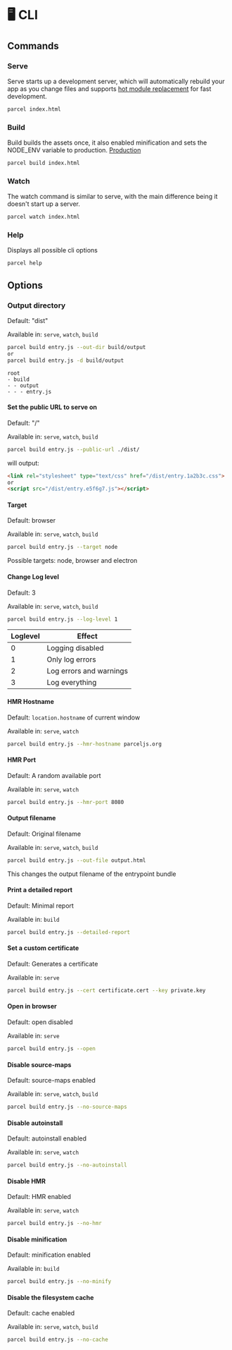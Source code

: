 # 🖥 CLI

## Commands

### Serve

Serve starts up a development server, which will automatically rebuild your app as you change files and supports [hot module replacement](hmr.html) for fast development.

```bash
parcel index.html
```

### Build

Build builds the assets once, it also enabled minification and sets the NODE_ENV variable to production. [Production](production.html)

```bash
parcel build index.html
```

### Watch

The watch command is similar to serve, with the main difference being it doesn't start up a server.

```bash
parcel watch index.html
```

### Help

Displays all possible cli options

```bash
parcel help
```

## Options

### Output directory

Default: "dist"

Available in: `serve`, `watch`, `build`

```bash
parcel build entry.js --out-dir build/output
or
parcel build entry.js -d build/output
```

```base
root
- build
- - output
- - - entry.js
```

#### Set the public URL to serve on

Default: "/"

Available in: `serve`, `watch`, `build`

```bash
parcel build entry.js --public-url ./dist/
```

will output:

```html
<link rel="stylesheet" type="text/css" href="/dist/entry.1a2b3c.css">
or
<script src="/dist/entry.e5f6g7.js"></script>
```

#### Target

Default: browser

Available in: `serve`, `watch`, `build`

```bash
parcel build entry.js --target node
```

Possible targets: node, browser and electron

#### Change Log level

Default: 3

Available in: `serve`, `watch`, `build`

```bash
parcel build entry.js --log-level 1
```

| Loglevel | Effect                    |
|---       |---                        |
| 0        | Logging disabled          |
| 1        | Only log errors           |
| 2        | Log errors and warnings   |
| 3        | Log everything            |

#### HMR Hostname

Default: `location.hostname` of current window

Available in: `serve`, `watch`

```bash
parcel build entry.js --hmr-hostname parceljs.org
```

#### HMR Port

Default: A random available port

Available in: `serve`, `watch`

```bash
parcel build entry.js --hmr-port 8080
```

#### Output filename

Default: Original filename

Available in: `serve`, `watch`, `build`

```bash
parcel build entry.js --out-file output.html
```

This changes the output filename of the entrypoint bundle

#### Print a detailed report

Default: Minimal report

Available in: `build`

```bash
parcel build entry.js --detailed-report
```

#### Set a custom certificate

Default: Generates a certificate

Available in: `serve`

```bash
parcel build entry.js --cert certificate.cert --key private.key
```

#### Open in browser

Default: open disabled

Available in: `serve`

```bash
parcel build entry.js --open
```

#### Disable source-maps

Default: source-maps enabled

Available in: `serve`, `watch`, `build`

```bash
parcel build entry.js --no-source-maps
```

#### Disable autoinstall

Default: autoinstall enabled

Available in: `serve`, `watch`

```bash
parcel build entry.js --no-autoinstall
```

#### Disable HMR

Default: HMR enabled

Available in: `serve`, `watch`

```bash
parcel build entry.js --no-hmr
```

#### Disable minification

Default: minification enabled

Available in: `build`

```bash
parcel build entry.js --no-minify
```

#### Disable the filesystem cache

Default: cache enabled

Available in: `serve`, `watch`, `build`

```bash
parcel build entry.js --no-cache
```